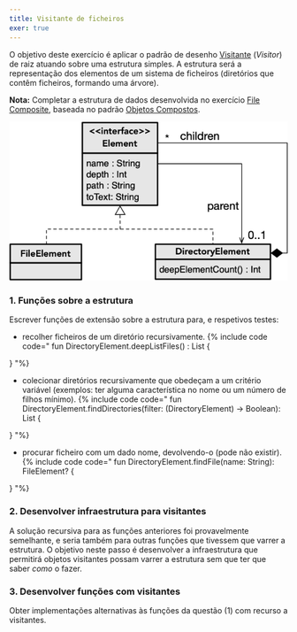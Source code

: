 ```yaml
---
title: Visitante de ficheiros
exer: true  
---
```


O objetivo deste exercício é aplicar o padrão de desenho [Visitante](../../padroesdesenho/visitante) (*Visitor*) de raiz atuando sobre uma estrutura simples. A estrutura será a representação dos elementos de um sistema de ficheiros (diretórios que contêm ficheiros, formando uma árvore).

**Nota:** Completar a estrutura de dados desenvolvida no exercício [File Composite](https://andre-santos-pt.github.io/kotlin/06_objetos/exercicios/filecomposite), baseada no padrão [Objetos Compostos](https://andre-santos-pt.github.io/kotlin/padroesdesenho/objetoscompostos).

![](../../06_objetos/exercicios/filecomposite.png)

### 1. Funções sobre a estrutura

Escrever funções de extensão sobre a estrutura para, e respetivos testes:

- recolher ficheiros de um diretório recursivamente.
{% include code code="
fun DirectoryElement.deepListFiles() : List<FileElement> {
  
}
"%}

- colecionar diretórios recursivamente que obedeçam a um critério variável (exemplos: ter alguma característica no nome ou um número de filhos mínimo).
{% include code code="
fun DirectoryElement.findDirectories(filter: (DirectoryElement) -> Boolean): List<DirectoryElement> {

}
"%}

- procurar ficheiro com um dado nome, devolvendo-o (pode não existir).
{% include code code="
fun DirectoryElement.findFile(name: String): FileElement? {
  
}
"%}


### 2. Desenvolver infraestrutura para visitantes

A solução recursiva para as funções anteriores foi provavelmente semelhante, e seria também para outras funções que tivessem que varrer a estrutura. O objetivo neste passo é desenvolver a infraestrutura que permitirá objetos visitantes possam varrer a estrutura sem que ter que saber *como* o fazer.


### 3. Desenvolver funções com visitantes

Obter implementações alternativas às funções da questão (1) com recurso a visitantes.
